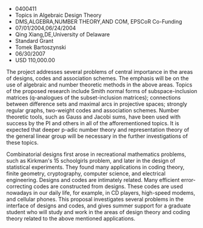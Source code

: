 
* 0400411
* Topics in Algebraic Design Theory
* DMS,ALGEBRA,NUMBER THEORY,AND COM, EPSCoR Co-Funding
* 07/01/2004,06/24/2004
* Qing Xiang,DE,University of Delaware
* Standard Grant
* Tomek Bartoszynski
* 06/30/2007
* USD 110,000.00

The project addresses several problems of central importance in the areas of
designs, codes and association schemes. The emphasis will be on the use of
algebraic and number theoretic methods in the above areas. Topics of the
proposed research include Smith normal forms of subspace-inclusion matrices
(q-analogues of the subset-inclusion matrices); connections between difference
sets and maximal arcs in projective spaces; strongly regular graphs, two-weight
codes and association schemes. Number theoretic tools, such as Gauss and Jacobi
sums, have been used with success by the PI and others in all of the
afforementioned topics. It is expected that deeper p-adic number theory and
representation theory of the general linear group will be necessary in the
further investigations of these topics.

Combinatorial designs first arose in recreational mathematics problems, such as
Kirkman's 15 schoolgirls problem, and later in the design of statistical
experiments. They found many applications in coding theory, finite geometry,
cryptography, computer science, and electrical engineering. Designs and codes
are intimately related. Many efficient error-correcting codes are constructed
from designs. These codes are used nowadays in our daily life, for example, in
CD players, high-speed modems, and cellular phones. This proposal investigates
several problems in the interface of designs and codes, and gives summer support
for a graduate student who will study and work in the areas of design theory and
coding theory related to the above mentioned applications.
